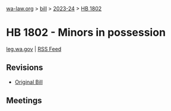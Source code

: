 [wa-law.org](/) > [bill](/bill/) > [2023-24](/bill/2023-24/) > [HB 1802](/bill/2023-24/hb/1802/)

# HB 1802 - Minors in possession
[leg.wa.gov](https://app.leg.wa.gov/billsummary?BillNumber=1802&Year=2023&Initiative=false) | [RSS Feed](./rss.xml)

## Revisions
* [Original Bill](1/)

## Meetings